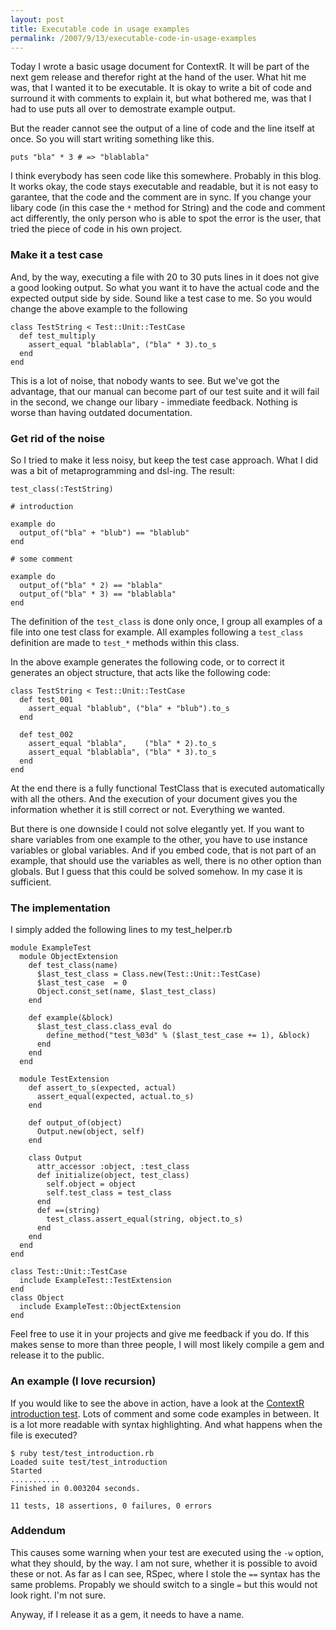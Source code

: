 ```yaml
---
layout: post
title: Executable code in usage examples
permalink: /2007/9/13/executable-code-in-usage-examples
---
```

Today I wrote a basic usage document for ContextR. It will be part of the next
gem release and therefor right at the hand of the user. What hit me was, that I
wanted it to be executable. It is okay to write a bit of code and surround it
with comments to explain it, but what bothered me, was that I had to use puts
all over to demostrate example output.

But the reader cannot see the output of a line of code and the line itself at
once. So you will start writing something like this.

    puts "bla" * 3 # => "blablabla"

I think everybody has seen code like this somewhere. Probably in this blog. It
works okay, the code stays executable and readable, but it is not easy to
garantee, that the code and the comment are in sync. If you change your libary
code (in this case the `*` method for String) and the code and comment act
differently, the only person who is able to spot the error is the user, that
tried the piece of code in his own project.

### Make it a test case

And, by the way, executing a file with 20 to 30 puts lines in it does not give a
good looking output. So what you want it to have the actual code and the
expected output side by side. Sound like a test case to me. So you would change
the above example to the following

    class TestString < Test::Unit::TestCase
      def test_multiply
        assert_equal "blablabla", ("bla" * 3).to_s
      end
    end

This is a lot of noise, that nobody wants to see. But we've got the advantage,
that our manual can become part of our test suite and it will fail in the
second, we change our libary - immediate feedback. Nothing is worse than having
outdated documentation.

### Get rid of the noise

So I tried to make it less noisy, but keep the test case approach. What I did
was a bit of metaprogramming and dsl-ing. The result:

    test_class(:TestString)

    # introduction

    example do
      output_of("bla" + "blub") == "blablub"
    end

    # some comment

    example do
      output_of("bla" * 2) == "blabla"
      output_of("bla" * 3) == "blablabla"
    end


The definition of the `test_class` is done only once, I group all examples of a
file into one test class for example. All examples following a `test_class`
definition are made to `test_*` methods within this class.

In the above example generates the following code, or to correct it generates an
object structure, that acts like the following code:

    class TestString < Test::Unit::TestCase
      def test_001
        assert_equal "blablub", ("bla" + "blub").to_s
      end

      def test_002
        assert_equal "blabla",    ("bla" * 2).to_s
        assert_equal "blablabla", ("bla" * 3).to_s
      end
    end

At the end there is a fully functional TestClass that is executed automatically
with all the others. And the execution of your document gives you the
information whether it is still correct or not. Everything we wanted.

But there is one downside I could not solve elegantly yet. If you want to share
variables from one example to the other, you have to use instance variables or
global variables. And if you embed code, that is not part of an example, that
should use the variables as well, there is no other option than globals. But I
guess that this could be solved somehow. In my case it is sufficient.

### The implementation

I simply added the following lines to my test_helper.rb

    module ExampleTest
      module ObjectExtension
        def test_class(name)
          $last_test_class = Class.new(Test::Unit::TestCase)
          $last_test_case  = 0
          Object.const_set(name, $last_test_class)
        end

        def example(&block)
          $last_test_class.class_eval do
            define_method("test_%03d" % ($last_test_case += 1), &block)
          end
        end
      end

      module TestExtension
        def assert_to_s(expected, actual)
          assert_equal(expected, actual.to_s)
        end

        def output_of(object)
          Output.new(object, self)
        end

        class Output
          attr_accessor :object, :test_class
          def initialize(object, test_class)
            self.object = object
            self.test_class = test_class
          end
          def ==(string)
            test_class.assert_equal(string, object.to_s)
          end
        end
      end
    end

    class Test::Unit::TestCase
      include ExampleTest::TestExtension
    end
    class Object
      include ExampleTest::ObjectExtension
    end

Feel free to use it in your projects and give me feedback if you do. If this
makes sense to more than three people, I will most likely compile a gem and
release it to the public.

### An example (I love recursion)

If you would like to see the above in action, have a look at the [ContextR
introduction
test](http://contextr.rubyforge.org/svn/trunk/test/test_introduction.rb). Lots
of comment and some code examples in between. It is a lot more readable with
syntax highlighting. And what happens when the file is executed?

    $ ruby test/test_introduction.rb
    Loaded suite test/test_introduction
    Started
    ...........
    Finished in 0.003204 seconds.

    11 tests, 18 assertions, 0 failures, 0 errors

### Addendum

This causes some warning when your test are executed using the `-w` option, what
they should, by the way. I am not sure, whether it is possible to avoid these or
not. As far as I can see, RSpec, where I stole the `==` syntax has the same
problems. Propably we should switch to a single `=` but this would not look
right. I'm not sure.

Anyway, if I release it as a gem, it needs to have a name.
